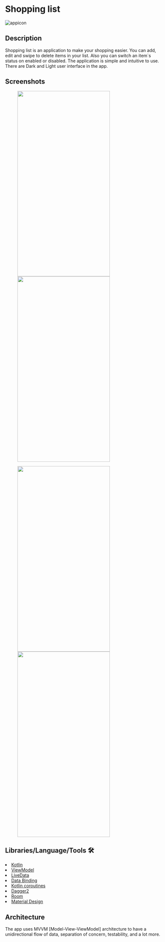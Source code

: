 # Shopping list

![appicon](https://user-images.githubusercontent.com/96004385/188332008-1741cb5a-f9ec-4150-9274-ab5b84a6ae90.png)

## Description
Shopping list is an application to make your shopping easier.
You can add, edit and swipe to delete items in your list. Also you can switch an item`s status on enabled or disabled.
The application is simple and intuitive to use. There are Dark and Light user interface in the app.

## Screenshots

<img src="https://user-images.githubusercontent.com/96004385/194867745-46b0d4d1-1f83-4c79-96cf-2303bbb55939.png" height="600" width="300" hspace="40"><img src="https://user-images.githubusercontent.com/96004385/194867762-7896c787-9b04-4b55-9852-40fe6f46d93b.png" height="600" width="300" hspace="40">

<img src="https://user-images.githubusercontent.com/96004385/194867779-8eb9136a-396b-46af-8f5d-f9243301f1c4.png" height="600" width="300" hspace="40"><img src="https://user-images.githubusercontent.com/96004385/194867791-2e8b2912-e50c-47cc-ae91-96b8abac48ff.png" height="600" width="300" hspace="40">

## Libraries/Language/Tools 🛠

<li><a href="https://developer.android.com/kotlin">Kotlin</a></li>
<li><a href="https://developer.android.com/topic/libraries/architecture/viewmodel">ViewModel</a></li>
<li><a href="https://developer.android.com/topic/libraries/architecture/livedata">LiveData</a></li>
<li><a href="https://developer.android.com/topic/libraries/data-binding">Data Binding</a></li>
<li><a href="https://developer.android.com/kotlin/coroutines">Kotlin coroutines</a></li>
<li><a href="https://developer.android.com/training/dependency-injection/dagger-basics">Dagger2</a></li>
<li><a href="https://developer.android.com/training/data-storage/room">Room</a></li>
<li><a href="https://material.io/develop/android/docs/getting-started/">Material Design</a></li>

## Architecture
The app uses MVVM [Model-View-ViewModel] architecture to have a unidirectional flow of data, separation of concern, testability, and a lot more.
